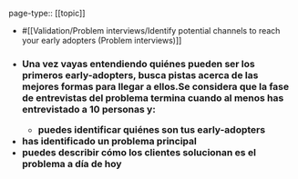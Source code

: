 page-type:: [[topic]]

- #[[Validation/Problem interviews/Identify potential channels to reach your early adopters (Problem interviews)]]

- ### Una vez vayas entendiendo quiénes pueden ser los primeros early-adopters, busca pistas acerca de las mejores formas para llegar a ellos.Se considera que la fase de entrevistas del problema termina cuando al menos has entrevistado a 10 personas y:<ul><li>puedes identificar quiénes son tus early-adopters</li></ul><li>has identificado un problema principal</li><li>puedes describir cómo los clientes solucionan es el problema a día de hoy</li></ul>



